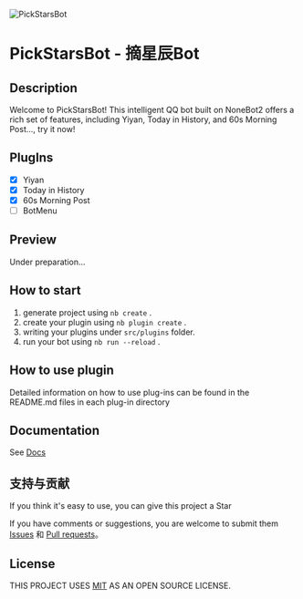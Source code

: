 ![PickStarsBot](https://socialify.git.ci/PickStars308/PickStarsBot/image?description=1&font=Inter&forks=1&issues=1&language=1&logo=https%3A%2F%2Fimg.picui.cn%2Ffree%2F2025%2F01%2F25%2F67948e715920d.png&name=1&owner=1&pattern=Circuit+Board&stargazers=1&theme=Auto)

# PickStarsBot - 摘星辰Bot

## Description
Welcome to PickStarsBot! This intelligent QQ bot built on NoneBot2 offers a rich set of features, including Yiyan, Today in History, and 60s Morning Post..., try it now!

## PlugIns
- [x] Yiyan
- [x] Today in History
- [x] 60s Morning Post
- [ ] BotMenu

## Preview
Under preparation...

## How to start

1. generate project using `nb create` .
2. create your plugin using `nb plugin create` .
3. writing your plugins under `src/plugins` folder.
4. run your bot using `nb run --reload` .

## How to use plugin
Detailed information on how to use plug-ins can be found in the README.md files in each plug-in directory

## Documentation

See [Docs](https://nonebot.dev/)

## 支持与贡献
If you think it's easy to use, you can give this project a Star

If you have comments or suggestions, you are welcome to submit them [Issues](https://github.com/PickStars308/PickStarsBot/issues) 和 [Pull requests](https://github.com/PickStars308/PickStarsBot/pulls)。

## License
THIS PROJECT USES [MIT](LICENSE) AS AN OPEN SOURCE LICENSE.

